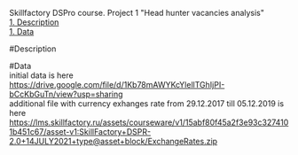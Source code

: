 Skillfactory DSPro course.
Project 1
"Head hunter vacancies analysis"  
[1. Description](https://github.com/artyom-d-g/git_repos/new/master/project_1_head_hunter_vacancy_analysis/README.md#Description)  
[1. Data](https://github.com/artyom-d-g/git_repos/new/master/project_1_head_hunter_vacancy_analysis/README.md#Data)

#Description  

#Data  
initial data is here https://drive.google.com/file/d/1Kb78mAWYKcYlellTGhIjPI-bCcKbGuTn/view?usp=sharing  
additional file with currency exhanges rate from 29.12.2017 till 05.12.2019 is here https://lms.skillfactory.ru/assets/courseware/v1/15abf80f45a2f3e93c3274101b451c67/asset-v1:SkillFactory+DSPR-2.0+14JULY2021+type@asset+block/ExchangeRates.zip  



